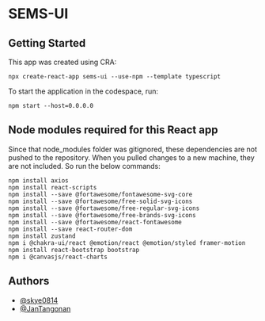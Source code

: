 # SEMS-UI

## Getting Started
This app was created using CRA:
```
npx create-react-app sems-ui --use-npm --template typescript
```
To start the application in the codespace, run:
```
npm start --host=0.0.0.0
```

## Node modules required for this React app
Since that node_modules folder was gitignored, these dependencies are not pushed to the repository. When you pulled changes to a new machine, they are not included. So run the below commands:
```
npm install axios
npm install react-scripts
npm install --save @fortawesome/fontawesome-svg-core
npm install --save @fortawesome/free-solid-svg-icons
npm install --save @fortawesome/free-regular-svg-icons
npm install --save @fortawesome/free-brands-svg-icons
npm install --save @fortawesome/react-fontawesome
npm install --save react-router-dom
npm install zustand
npm i @chakra-ui/react @emotion/react @emotion/styled framer-motion
npm install react-bootstrap bootstrap
npm i @canvasjs/react-charts
```

## Authors

- [@skye0814](https://github.com/skye0814)
- [@JanTangonan](https://github.com/JanTangonan)

